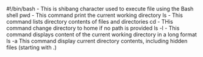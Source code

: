 #!/bin/bash - This is shibang character used to execute file using the Bash shell
pwd - This command print the current working directory
ls - This command lists directory contents of files and directories
cd - THis command change directory to home if no path is provided
ls -l - This command displays content of the current working directory in a long format
ls -a  This command display current directory contents, including hidden files (starting with .)

